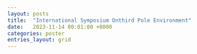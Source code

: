 ```yaml
---
layout: posts
title:  "International Symposium Onthird Pole Environment"
date:   2023-11-14 00:01:00 +0000
categories: poster
entries_layout: grid
---
```


